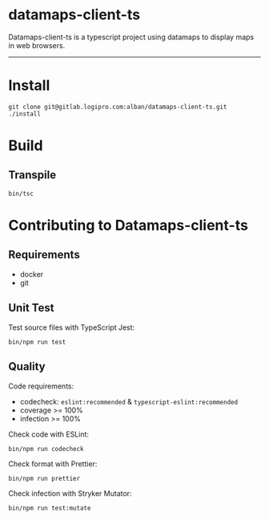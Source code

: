 # datamaps-client-ts

Datamaps-client-ts is a typescript project using datamaps to display maps in web browsers.

---

# Install

```console
git clone git@gitlab.logipro.com:alban/datamaps-client-ts.git
./install
```

# Build

## Transpile

```console
bin/tsc
```

# Contributing to Datamaps-client-ts

## Requirements

-   docker
-   git

## Unit Test

Test source files with TypeScript Jest:

```console
bin/npm run test
```

## Quality

Code requirements:

-   codecheck: `eslint:recommended` & `typescript-eslint:recommended`
-   coverage >= 100%
-   infection >= 100%

Check code with ESLint:

```console
bin/npm run codecheck
```

Check format with Prettier:

```console
bin/npm run prettier
```

Check infection with Stryker Mutator:

```console
bin/npm run test:mutate
```
